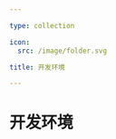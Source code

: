```yaml
---

type: collection

icon:
  src: /image/folder.svg

title: 开发环境

---
```


# 开发环境

<ShowBreadcrumb />

<ShowResources />

